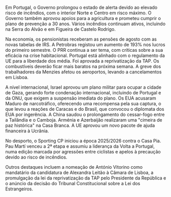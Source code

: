 Em Portugal, o Governo prolongou o estado de alerta devido ao elevado risco de incêndios, com o interior Norte e Centro em risco máximo. O Governo também aprovou apoios para a agricultura e prometeu cumprir o plano de prevenção a 30 anos. Vários incêndios continuam ativos, incluindo na Serra do Alvão e em Figueira de Castelo Rodrigo.

Na economia, os pensionistas receberam as pensões de agosto com as novas tabelas de IRS. A Petrobras registou um aumento de 193% nos lucros do primeiro semestre. O PRR continua a ser tema, com críticas sobre a sua eficácia na crise habitacional. Portugal está alinhado com o regulamento da UE para a liberdade dos média. Foi aprovada a reprivatização da TAP. Os combustíveis deverão ficar mais baratos na próxima semana. A greve dos trabalhadores da Menzies afetou os aeroportos, levando a cancelamentos em Lisboa.

A nível internacional, Israel aprovou um plano militar para ocupar a cidade de Gaza, gerando forte condenação internacional, incluindo de Portugal e da ONU, que exigem a suspensão imediata do plano. Os EUA acusaram Maduro de narcotráfico, oferecendo uma recompensa pela sua captura, o que levou a reações de Caracas e do Brasil, que convocou o diplomata dos EUA por ingerência. A China saudou o prolongamento do cessar-fogo entre a Tailândia e o Camboja. Arménia e Azerbaijão realizaram uma "cimeira de paz histórica" na Casa Branca. A UE aprovou um novo pacote de ajuda financeira à Ucrânia.

No desporto, o Sporting CP iniciou a época 2025/2026 contra o Casa Pia. Pau Martí venceu a 2ª etapa e assumiu a liderança da Volta a Portugal, numa edição marcada por agressões entre ciclistas e apelos à precaução devido ao risco de incêndios.

Outros destaques incluem a nomeação de António Vitorino como mandatário da candidatura de Alexandra Leitão à Câmara de Lisboa, a promulgação da lei da reprivatização da TAP pelo Presidente da República e o anúncio da decisão do Tribunal Constitucional sobre a Lei dos Estrangeiros.